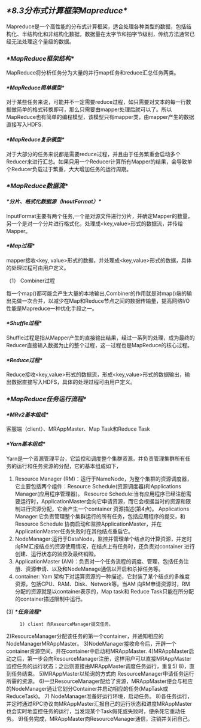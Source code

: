  

 

## ***\*8.3分布式计算框架Mapreduce\****

Mapreduce是一个高性能的分布式计算框架，适合处理各种类型的数据，包括结构化、半结构化和非结构化数据，数据量在太字节和拍字节级别，传统方法通常已经无法处理这个量级的数据。

### ***\*MapReduce框架结构\****

MapReduce将分析任务分为大量的并行map任务和reduce汇总任务两类。

#### ***\*MapReduce简单模型\****

对于某些任务来说，可能并不一定需要reduce过程，如只需要对文本的每一行数据做简单的格式转换即可，那么只需要由mapper处理后就可以了。所以MapReduce也有简单的编程模型，该模型只有mapper类，由mapper产生的数据直接写入HDFS.

#### ***\*MapReduce复杂模型\****

对于大部分的任务来说都是需要reduce过程，并且由于任务繁重会启动多个Reducer来进行汇总。如果只用一个Reducer计算所有Mapper的结果，会导致单个Reducer负载过于繁重，大大增加任务的运行周期。

### ***\*MapReduce数据流\****

#### ***\*分片、格式化数据源（InoutFormat）\****

InputFormat主要有两个任务,一个是对源文件进行分片，并确定Mapper的数量，另一个是对一个分片进行格式化，处理成<key,value>形式的数据流，并传给Mapper。

#### ***\*Map过程\****

mapper接收<key, value>形式的数据，并处理成<key,value>形式的数据，具体的处理过程可由用户定义。

（1） Combiner过程

每一个map()都可能会产生大量的本地输出,Combiner的作用就是对map()端的输出先做一次合并，以减少在Map和Reduce节点之间的数据传输量，提高网络I/O性能是Mapreduce一种优化手段之一。

#### ***\*Shuffle过程\****

Shuffle过程是指从Mapper产生的直接输出结果，经过一系列的处理，成为最终的Reducer直接输入数据为止的整个过程，这一过程也是MapReduce的核心过程。

#### ***\*Reduce过程\****

Reduce接收<key,value>形式的数据流，形成<key,value>形式的数据输出，输出数据直接写入HDFS，具体的处理过程可由用户定义。

### ***\*MapReduce任务运行流程\****

#### ***\*MRv2基本组成\****

客服端（client）、MRAppMaster、Map Task和Reduce Task

#### ***\*Yarn基本组成\****

Yarn是一个资源管理平台，它监控和调度整个集群资源，并负责管理集群所有任务的运行和任务资源的分配，它的基本组成如下，

1) Resource Manager (RM)：运行于NameNode，为整个集群的资源调度器，它主要包括两个组件：Resource Schedule(资源调度器)和Applications Manager(应用程序管理器)。
Resource Schedule:当有应用程序已经注册需要运行时，ApplicationMaster会向它申请资源，而它会根据当时的资源和限制进行资源分配，它会产生一个container 资源描述(第4点)。
Applications Manager:它负责管理整个集群运行的所有任务，包括应用程序的提交，和 Resource Schedule 协商启动和监控ApplicationMaster，并在ApplicationMaster任务失败时在其他结点重启它。
2) NodeManager:运行于DataNode，监控并管理单个结点的计算资源，并定时向RM汇报结点的资源使用情况，在结点上有任务时，还负责对container 进行创建、运行状态的监控及最终销毁。
3) ApplicationMaster (AM)：负责对一个任务流程的调度、管理，包括任务注册、资源申请、以及和NodeManage通信以开启和杀掉任务等。
4) container: Yam 架构下对运算资源的一种描述，它封装了某个结点的多维度资源，包括CPU、RAM、Disk、Network等。当AM 向RM申请资源时，RM分配的资源就是以container表示的，Map task和 Reduce Task只能在所分配的container描述限制中运行。

(3) ***\*任务流程\****

 		 1) client 向ResourceManager提交任务。
2)ResourceManager分配该任务的第一个container，并通知相应的NodeManagerMRAppMaster。
3)NodeManager接收命令后，开辟一个container资源空间，并在container中启动相MRAppMaster.
4)MRAppMaster启动之后，第一步会向ResourceManager注册，这样用户可以直接MRAppMaster监控任务的运行状态；之后则直接由MRAppMaster调度任务运行，重复5)
8)，直到任务结束。
5)MRAppMaster以轮询的方式向 ResourceManager申请任务运行所需的资源。
6)一旦ResourceManager配给了资源，MRAppMaster便会与相应的NodeManager通让它划分Container并启动相应的任务(MapTask或ReduceTask)。
7) NodeManager准备好运行环境，启动任务。
8)各任务运行，并定时通过RPC协议向MRAppMaster汇报自己的运行状态和进度MRAppMaster也会实时地监控任务的运行，当发现某个Task假死或失败时，便杀死它重动任务。
9)任务完成，MRAppMaster向ResourceManager通信，注销并关闭自己。
